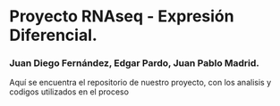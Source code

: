 # Proyecto RNAseq - Expresión Diferencial. 
### Juan Diego Fernández, Edgar Pardo, Juan Pablo Madrid.

Aquí se encuentra el repositorio de nuestro proyecto, con los analisis y codigos utilizados en el proceso 
